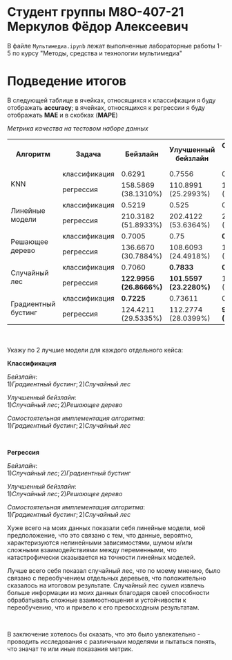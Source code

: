# Студент группы М8О-407-21 Меркулов Фёдор Алексеевич

В файле ```Мультимедиа.ipynb``` лежат выполненные лабораторные работы 1-5 по курсу "Методы, средства и технологии мультимедиа"

# Подведение итогов

В следующей таблице в ячейках, относящихся к классифкации я буду отображать **accuracy**; в ячейках, относящихся к регрессии я буду отображать **MAE** и в скобках (**MAPE**)

*Метрика качества на тестовом наборе данных*
<table>
    <tr>
        <th rowspan="1">Алгоритм</th>
        <th>Задача</th>
        <th>Бейзлайн</th>
        <th>Улучшенный бейзлайн</th>
        <th>Самостоятельная имплементация алгоритма</th>
    </tr>
    <tr>
        <td rowspan="2">KNN</td>
        <td>классификация</td>
        <td>0.6291</td>
        <td>0.7556</td>
        <td>0.7222</td>
    </tr>
    <tr>
        <td>регрессия</td>
        <td>158.5869 <br> (38.1310%)</td>
        <td>110.8991 <br> (25.2993%)</td>
        <td>109.3256 <br> (25.2951%)</td>
    </tr>
    <tr>
        <td rowspan="2">Линейные модели</td>
        <td>классификация</td>
        <td>0.5219</td>
        <td>0.525</td>
        <td>0.5306</td>
    </tr>
    <tr>
        <td>регрессия</td>
        <td>210.3182 <br> (51.8933%)</td>
        <td>202.4122 <br> (53.6364%)</td>
        <td>203.6512 <br> (54.3687%)</td>
    </tr>
    <tr>
        <td rowspan="2">Решающее дерево</td>
        <td>классификация</td>
        <td>0.7005</td>
        <td>0.75</td>
        <td><strong>0.75</strong></td>
    </tr>
    <tr>
        <td>регрессия</td>
        <td>136.6670 <br> (30.7884%)</td>
        <td>108.6093 <br> (24.4918%)</td>
        <td>104.9442 <br> (22.7875%)</td>
    </tr>
    <tr>
        <td rowspan="2">Случайный лес</td>
        <td>классификация</td>
        <td>0.7060</td>
        <td><strong>0.7833</strong></td>
        <td><strong>0.75</strong></td>
    </tr>
    <tr>
        <td>регрессия</td>
        <td><strong>122.9956 <br> (26.8666%)</strong></td>
        <td><strong>101.5597 <br> (23.2280%)</strong></td>
        <td>104.1647 <br> (24.0724%)</td>
    </tr>
    <tr>
        <td rowspan="2">Градиентный бустинг</td>
        <td>классификация</td>
        <td><strong>0.7225</strong></td>
        <td>0.73611</td>
        <td>0.6806</td>
    </tr>
    <tr>
        <td>регрессия</td>
        <td>124.4211 <br> (29.5335%)</td>
        <td>112.2774 <br> (28.0399%)</td>
        <td><strong>97.7754 <br> (20.0485%)</strong></td>
    </tr>
</table>


<br><br>
Укажу по 2 лучшие модели для каждого отдельного кейса:
<br>

**Классификация**

*Бейзлайн*:  
$1) Градиентный\ бустинг; 2) Случайный\ лес$  

*Улучшенный бейзлайн*:  
$1) Случайный\ лес; 2) Решающее\ дерево$

*Самостоятельная имплементация алгоритма*:  
$1) Градиентный\ бустинг; 2) Случайный\ лес$  

<br>

**Регрессия**

*Бейзлайн*:  
$1) Случайный\ лес; 2) Градиентный\ бустинг$ 

*Улучшенный бейзлайн*:  
$1) Случайный\ лес; 2) Решающее\ дерево$  

*Самостоятельная имплементация алгоритма*:  
$1) Градиентный\ бустинг; 2) Случайный\ лес$  

Хуже всего на моих данных показали себя линейные модели, моё предположение, что это связано с тем, что данные, вероятно, характеризуются нелинейными зависимостями, шумом и/или сложными взаимодействиями между переменными, что катастрофически сказывается на точности линейных моделей.

Лучше всего себя показал случайный лес, что по моему мнению, было связано с переобучением отдельных деревьев, что положительно сказалось на итоговом результате. Случайный лес сумел извлечь больше информации из моих данных благодаря своей способности обрабатывать сложные взаимоотношения и устойчивости к переобучению, что и привело к его превосходным результатам.

<br>

В заключение хотелось бы сказать, что это было увлекательно - проводить исследования с различными моделями и пытаться понять, что значат те или иные показания метрик.
